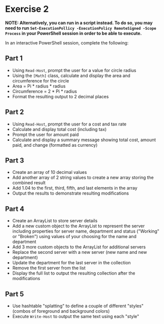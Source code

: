 # Exercise 2

**NOTE: Alternatively, you can run in a script instead. To do so, you may need to run `Set-ExecutionPollicy -ExecutionPolicy RemoteSigned -Scope Process` in your PowerShell session in order to be able to execute.**

In an interactive PowerShell session, complete the following:

## Part 1

* Using `Read-Host`, prompt the user for a value for circle radius
* Using the `[Math]` class, calculate and display the area and circumference for the circle
* Area = Pi * radius * radius
* Circumference = 2 * Pi * radius
* Format the resulting output to 2 decimal places

## Part 2

* Using `Read-Host`, prompt the user for a cost and tax rate
* Calculate and display total cost (including tax)
* Prompt the user for amount paid
* Calculate and display a summary message showing total cost, amount paid, and change (formatted as currency)

## Part 3

* Create an array of 10 decimal values
* Add another array of 2 string values to create a new array storing the combined result
* Add 1.04 to the first, third, fifth, and last elements in the array
* Output the results to demonstrate resulting modifications

## Part 4

* Create an ArrayList to store server details
* Add a new custom object to the ArrayList to represent the server including properties for server name, department and status ("Working" or "Broken") using values of your choosing for the name and department
* Add 3 more custom objects to the ArrayList for additional servers
* Replace the second server with a new server (new name and new department)
* Update the department for the last server in the collection
* Remove the first server from the list
* Display the full list to output the resulting collection after the modifications

## Part 5

* Use hashtable "splatting" to define a couple of different "styles" (combos of foreground and background colors)
* Execute `Write-Host` to output the same text using each "style"
